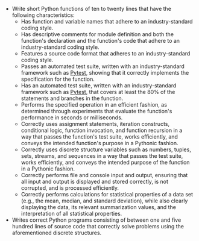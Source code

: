 - Write short Python functions of ten to twenty lines that have the following
  characteristics:
  - Has function and variable names that adhere to an industry-standard coding
    style.
  - Has descriptive comments for module definition and both the function's
    declaration and the function's code that adhere to an industry-standard
    coding style.
  - Features a source code format that adheres to an industry-standard coding
    style.
  - Passes an automated test suite, written with an industry-standard
    framework such as [Pytest](https://docs.pytest.org/), showing that it
    correctly implements the specification for the function.
  - Has an automated test suite, written with an industry-standard framework
    such as [Pytest](https://docs.pytest.org/), that covers at least the 80%
    of the statements and branches in the function.
  - Performs the specified operation in an efficient fashion, as determined
    through experiments that evaluate the function's performance in seconds or
    milliseconds.
  - Correctly uses assignment statements, iteration constructs, conditional
    logic, function invocation, and function recursion in a way that passes
    the function's test suite, works efficiently, and conveys the intended
    function's purpose in a Pythonic fashion.
  - Correctly uses discrete structure variables such as numbers, tuples, sets,
    streams, and sequences in a way that passes the test suite, works
    efficiently, and conveys the intended purpose of the function in a
    Pythonic fashion.
  - Correctly performs file and console input and output, ensuring that all
    input and output is displayed and stored correctly, is not corrupted, and
    is processed efficiently.
  - Correctly performs calculations for statistical properties of a data set
    (e.g., the mean, median, and standard deviation), while also clearly
    displaying the data, its relevant summarization values, and the
    interpretation of all statistical properties.
- Writes correct Python programs consisting of between one and five hundred
  lines of source code that correctly solve problems using the aforementioned
  discrete structures.

